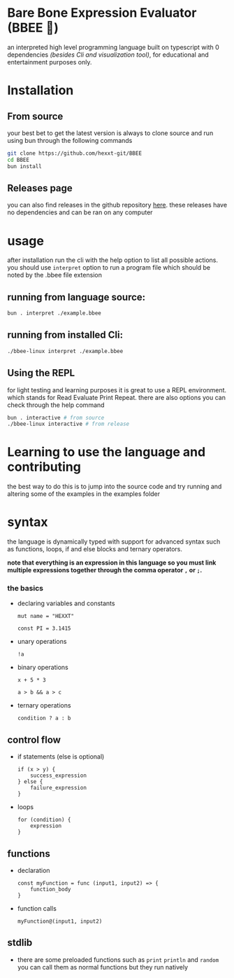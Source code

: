 # Bare Bone Expression Evaluator (BBEE 🐝)

an interpreted high level programming language built on typescript with 0 dependencies _(besides Cli and visualization tool)_, for educational and entertainment purposes only.

# Installation

## From source

your best bet to get the latest version is always to clone source and run using bun through the following commands

```bash
git clone https://github.com/hexxt-git/BBEE
cd BBEE
bun install
```

## Releases page

you can also find releases in the github repository [here](https://github.com/hexxt-git/BBEE/releases/).
these releases have no dependencies and can be ran on any computer

# usage
after installation run the cli with the help option to list all possible actions. you should use `interpret` option to run a program file which should be noted by the .bbee file extension

## running from language source:
```bash
bun . interpret ./example.bbee
```
## running from installed Cli:
```bash
./bbee-linux interpret ./example.bbee
```

## Using the REPL
for light testing and learning purposes it is great to use a REPL environment. which stands for Read Evaluate Print Repeat. there are also options you can check through the help command
```bash
bun . interactive # from source
./bbee-linux interactive # from release
```

# Learning to use the language and contributing
the best way to do this is to jump into the source code and try running and altering some of the examples in the examples folder

# syntax
the language is dynamically typed with support for advanced syntax such as functions, loops, if and else blocks and ternary operators.

**note that everything is an expression in this language so you must link multiple expressions together through the comma operator `,` or `;`.**

### the basics
- declaring variables and constants
    ```
    mut name = "HEXXT"
    ```
    ```
    const PI = 3.1415
    ```
- unary operations
    ```
    !a
    ```
- binary operations
    ```
    x + 5 * 3 
    ```
    ```
    a > b && a > c
- ternary operations
    ```
    condition ? a : b
    ```
## control flow
- if statements (else is optional)
    ```
    if (x > y) {
        success_expression
    } else {
        failure_expression
    }
    ```
- loops
    ```
    for (condition) {
        expression
    }
    ```

## functions
- declaration
    ```
    const myFunction = func (input1, input2) => {
        function_body
    }
    ```
- function calls
    ```
    myFunction@(input1, input2)
    ```
## stdlib
- there are some preloaded functions such as `print` `println` and `random` you can call them as normal functions but they run natively
